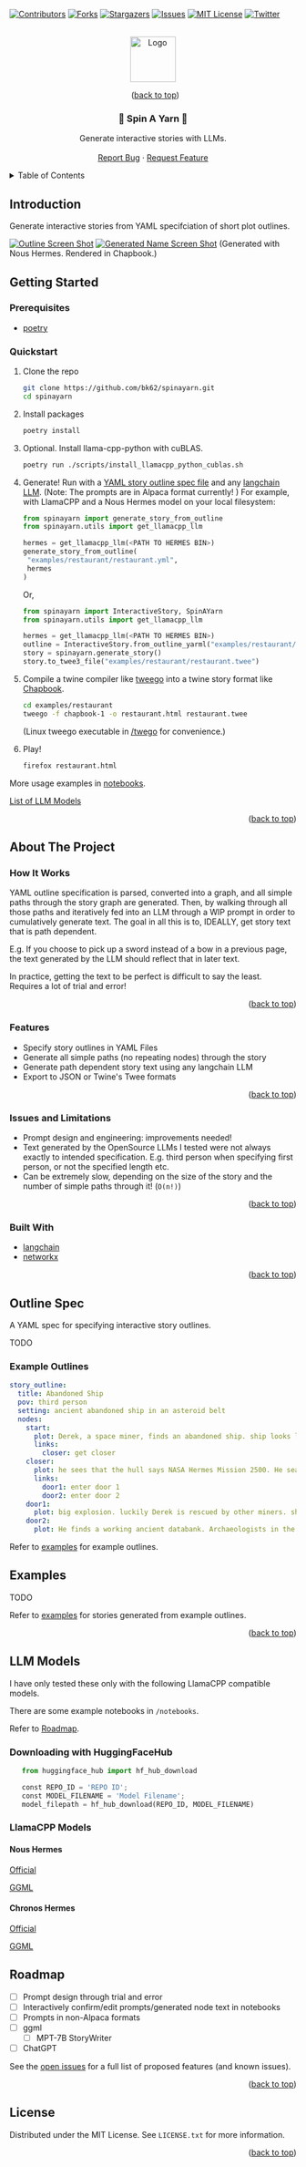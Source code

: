 <a name="readme-top"></a>

<!-- PROJECT SHIELDS -->

[![Contributors][contributors-shield]][contributors-url]
[![Forks][forks-shield]][forks-url]
[![Stargazers][stars-shield]][stars-url]
[![Issues][issues-shield]][issues-url]
[![MIT License][license-shield]][license-url]
[![Twitter][twitter-shield]][twitter-url]



<!-- PROJECT LOGO -->
<br />
<div align="center">
  <a href="https://github.com/bk62/spinayarn">
    <img src="images/stable-diff-spinayarn.jpeg" alt="Logo" width="80" height="80">
  </a>

&nbsp; (<a href="#readme-top">back to top</a>)
<h3 align="center">🧶 Spin A Yarn 💫</h3>

  <p align="center">
    Generate interactive stories with LLMs.
    <!-- <br /> -->
    <!-- <a href="https://github.com/bk62/spinayarn"><strong>Explore the docs »</strong></a> -->
    <br />
    <br />
    <!-- <a href="https://github.com/bk62/spinayarn">View Demo</a>
    · -->
    <a href="https://github.com/bk62/spinayarn/issues">Report Bug</a>
    ·
    <a href="https://github.com/bk62/spinayarn/issues">Request Feature</a>
  </p>
</div>



<!-- TABLE OF CONTENTS -->
<details>
  <summary>Table of Contents</summary>
  <ol>
  <li>
      <a href="#introduction">Introduction</a>
    </li>
    <li>
      <a href="#getting-started">Getting Started</a>
      <ul>
        <li><a href="#prerequisites">Prerequisites</a></li>
        <li><a href="#quickstart">Quickstart</a></li>
      </ul>
    </li>
    <li>
      <a href="#about-the-project">About The Project</a>
      <ul>
        <li><a href="#built-with">Built With</a></li>
      </ul>
       <ul>
        <li><a href="#how-it-works">How It Works</a></li>
      </ul>
       <ul>
        <li><a href="#features">Features</a></li>
      </ul>
       <ul>
        <li><a href="#issues-and-limitations">Issues and Limitations</a></li>
      </ul>
    </li>
    <li><a href="#outline-spec">Outline Spec</a></li>
    <li><a href="#examples">Examples</a></li>
    <li><a href="#llm-models">LLM Models</a></li>
    <li><a href="#roadmap">Roadmap</a></li>
    <li><a href="#license">License</a></li>
  </ol>
</details>


## Introduction

Generate interactive stories from YAML specifciation of short plot outlines.

[![Outline Screen Shot][outline-screenshot]](/examples/abandoned_ship/abandoned_ship.yml)
[![Generated Name Screen Shot][generated-screenshot]](/examples/abandoned_ship/generated/abandoned_ship.hermes.0.twee)
(Generated with Nous Hermes. Rendered in Chapbook.)



<!-- ABOUT THE PROJECT -->


<!-- GETTING STARTED -->
## Getting Started



### Prerequisites

* [poetry][poetry-url]


### Quickstart

1. Clone the repo
   ```sh
   git clone https://github.com/bk62/spinayarn.git
   cd spinayarn
   ```
2. Install packages
   ```sh
   poetry install
   ```
3. Optional. Install llama-cpp-python with cuBLAS.
    ```bash
    poetry run ./scripts/install_llamacpp_python_cublas.sh
    ```
4. Generate! Run with a [YAML story outline spec file](#outline-spec) and any [langchain LLM](https://python.langchain.com/docs/modules/model_io/models/llms/). (Note: The prompts are in Alpaca format currently! ) For example, with LlamaCPP and a Nous Hermes model on your local filesystem:  
   ```python
   from spinayarn import generate_story_from_outline
   from spinayarn.utils import get_llamacpp_llm

   hermes = get_llamacpp_llm(<PATH TO HERMES BIN>)
   generate_story_from_outline(
    "examples/restaurant/restaurant.yml",
    hermes
   )
   ```
   Or,
   ```python
   from spinayarn import InteractiveStory, SpinAYarn
   from spinayarn.utils import get_llamacpp_llm

   hermes = get_llamacpp_llm(<PATH TO HERMES BIN>)
   outline = InteractiveStory.from_outline_yarml("examples/restaurant/restaurant.yml")
   story = spinayarn.generate_story()
   story.to_twee3_file("examples/restaurant/restaurant.twee")
   ```
5. Compile a twine compiler like [tweego](https://www.motoslave.net/tweego/) into a twine story format like [Chapbook](https://klembot.github.io/chapbook/).
    ```bash
    cd examples/restaurant
    tweego -f chapbook-1 -o restaurant.html restaurant.twee
    ```
    (Linux tweego executable in [/twego](/tweego/) for convenience.)
  
6. Play!
    ```bash
    firefox restaurant.html
    ```

More usage examples in [notebooks](/notebooks/).

   


<a href="#llm-models">List of LLM Models</a>
<p align="right">
&nbsp; (<a href="#readme-top">back to top</a>)
</p>

## About The Project



### How It Works
YAML outline specification is parsed, converted into a graph, and all simple paths through the story graph are generated.
Then, by walking through all those paths and iteratively fed into an LLM through a WIP prompt in order to cumulatively generate text.
The goal in all this is to, IDEALLY, get story text that is path dependent.

E.g. If you choose to pick up a sword instead of a bow in a previous page, the text generated by the LLM should reflect that in later text.

In practice, getting the text to be perfect is difficult to say the least. Requires a lot of trial and error!

<p align="right">(<a href="#readme-top">back to top</a>)</p>

### Features

- Specify story outlines in YAML Files
- Generate all simple paths (no repeating nodes) through the story
- Generate path dependent story text using any langchain LLM
- Export to JSON or Twine's Twee formats

<p align="right">(<a href="#readme-top">back to top</a>)</p>

### Issues and Limitations

- Prompt design and engineering: improvements needed!
- Text generated by the OpenSource LLMs I tested were not always exactly to intended specification. E.g. third person when specifying first person, or not the specified length etc.
- Can be extremely slow, depending on the size of the story and the number of simple paths through it! (`O(n!)`)

<p align="right">(<a href="#readme-top">back to top</a>)</p>




### Built With

* [langchain][langchain-url]
* [networkx](https://networkx.org)


<p align="right">(<a href="#readme-top">back to top</a>)</p>




## Outline Spec

A YAML spec for specifying interactive story outlines.

TODO


### Example Outlines

  ```YAML
  story_outline:
    title: Abandoned Ship
    pov: third person
    setting: ancient abandoned ship in an asteroid belt
    nodes:
      start:
        plot: Derek, a space miner, finds an abandoned ship. ship looks like ancient human tech
        links:
          closer: get closer
      closer:
        plot: he sees that the hull says NASA Hermes Mission 2500. He searches for a door, finds two locked ones.
        links:
          door1: enter door 1
          door2: enter door 2
      door1:
        plot: big explosion. luckily Derek is rescued by other miners. ship wreck is lost.
      door2:
        plot: He finds a working ancient databank. Archaeologists in the nearest university thank Derek.
  ```


Refer to [examples](/examples) for example outlines.

<!-- USAGE EXAMPLES -->
## Examples

<!-- Use this space to show useful examples of how a project can be used. Additional screenshots, code examples and demos work well in this space. You may also link to more resources. -->

TODO

Refer to [examples](/examples) for stories generated from example outlines.


<p align="right">(<a href="#readme-top">back to top</a>)</p>


<!-- LLM Models -->
<a name="llm-models"></a>

## LLM Models

I have only tested these only with the following LlamaCPP compatible models.

There are some example notebooks in `/notebooks`.

<p align="">
Refer to <a href="#roadmap">Roadmap</a>.
</p>


### Downloading with HuggingFaceHub

```python
   from huggingface_hub import hf_hub_download

   const REPO_ID = 'REPO ID';
   const MODEL_FILENAME = 'Model Filename';
   model_filepath = hf_hub_download(REPO_ID, MODEL_FILENAME)
   ```


### LlamaCPP Models

#### Nous Hermes

[Official](https://huggingface.co/NousResearch/Nous-Hermes-13b)

[GGML](https://huggingface.co/TheBloke/Nous-Hermes-13B-GGML)


#### Chronos Hermes

[Official](https://huggingface.co/Austism/chronos-hermes-13b)

[GGML](https://huggingface.co/TheBloke/chronos-hermes-13B-GGML)


<!-- ROADMAP -->
<a name="roadmap"></a>

## Roadmap

- [ ] Prompt design through trial and error
- [ ] Interactively confirm/edit prompts/generated node text in notebooks
- [ ] Prompts in non-Alpaca formats
- [ ] ggml
    - [ ] MPT-7B StoryWriter
- [ ] ChatGPT

See the [open issues](https://github.com/bk62/spinayarn/issues) for a full list of proposed features (and known issues).

<p align="right">(<a href="#readme-top">back to top</a>)</p>



<!-- LICENSE -->
## License

Distributed under the MIT License. See `LICENSE.txt` for more information.

<p align="right">(<a href="#readme-top">back to top</a>)</p>




<!-- MARKDOWN LINKS & IMAGES -->
<!-- https://www.markdownguide.org/basic-syntax/#reference-style-links -->
[contributors-shield]: https://img.shields.io/github/contributors/bk62/spinayarn.svg?style=for-the-badge
[contributors-url]: https://github.com/bk62/spinayarn/graphs/contributors
[forks-shield]: https://img.shields.io/github/forks/bk62/spinayarn.svg?style=for-the-badge
[forks-url]: https://github.com/bk62/spinayarn/network/members
[stars-shield]: https://img.shields.io/github/stars/bk62/spinayarn.svg?style=for-the-badge
[stars-url]: https://github.com/bk62/spinayarn/stargazers
[issues-shield]: https://img.shields.io/github/issues/bk62/spinayarn.svg?style=for-the-badge
[issues-url]: https://github.com/bk62/spinayarn/issues
[license-shield]: https://img.shields.io/github/license/bk62/spinayarn.svg?style=for-the-badge
[license-url]: https://github.com/bk62/spinayarn/blob/master/LICENSE.txt
[twitter-shield]: https://img.shields.io/badge/-Twitter-black.svg?style=for-the-badge&logo=twitter&colorB=555
[twitter-url]: https://twitter.com/celeritatem
[outline-screenshot]: images/as_start_outline.png
[generated-screenshot]: images/as_start_generated.png
[langchain-url]: https://github.com/hwchase17/langchain
[poetry-url]: https://python-poetry.org/docs/#installation